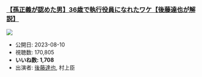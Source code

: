 ### [【孫正義が認めた男】36歳で執行役員になれたワケ【後藤達也が解説】](https://www.youtube.com/watch?v=Z5ZLVzNIbcU)
[![](https://img.youtube.com/vi/Z5ZLVzNIbcU/sddefault.jpg)](https://www.youtube.com/watch?v=Z5ZLVzNIbcU)
-   公開日: 2023-08-10
-   視聴数: 170,805
-   **いいね数: 1,708**
-   出演者: [後藤達也](/rehacq_fan/people/後藤達也 "wikilink"), 村上臣
